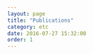 ```yaml
---
layout: page
title: "Publications"
category: etc
date: 2016-07-27 15:32:00
order: 1
---
```


<script src="https://bibbase.org/show?bib=http%3A%2F%2Fharrisonwl.github.io%2Fassets%2Fbibliography%2Fharrison.bib&jsonp=1"></script>
